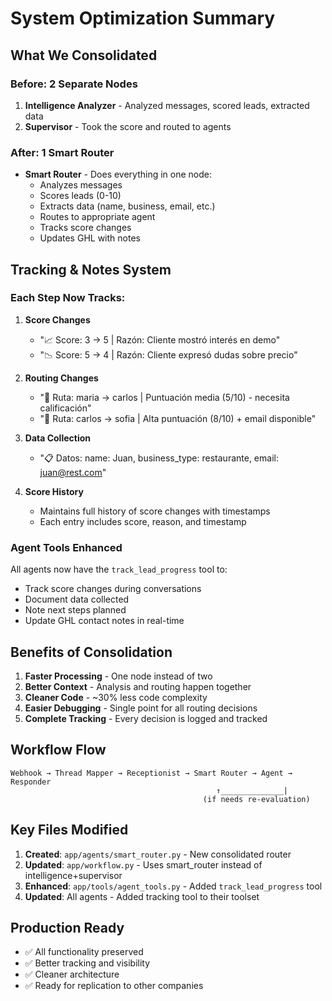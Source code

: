 # System Optimization Summary

## What We Consolidated

### Before: 2 Separate Nodes
1. **Intelligence Analyzer** - Analyzed messages, scored leads, extracted data
2. **Supervisor** - Took the score and routed to agents

### After: 1 Smart Router
- **Smart Router** - Does everything in one node:
  - Analyzes messages
  - Scores leads (0-10)
  - Extracts data (name, business, email, etc.)
  - Routes to appropriate agent
  - Tracks score changes
  - Updates GHL with notes

## Tracking & Notes System

### Each Step Now Tracks:
1. **Score Changes**
   - "📈 Score: 3 → 5 | Razón: Cliente mostró interés en demo"
   - "📉 Score: 5 → 4 | Razón: Cliente expresó dudas sobre precio"

2. **Routing Changes**
   - "🔄 Ruta: maria → carlos | Puntuación media (5/10) - necesita calificación"
   - "🔄 Ruta: carlos → sofia | Alta puntuación (8/10) + email disponible"

3. **Data Collection**
   - "📋 Datos: name: Juan, business_type: restaurante, email: juan@rest.com"

4. **Score History**
   - Maintains full history of score changes with timestamps
   - Each entry includes score, reason, and timestamp

### Agent Tools Enhanced
All agents now have the `track_lead_progress` tool to:
- Track score changes during conversations
- Document data collected
- Note next steps planned
- Update GHL contact notes in real-time

## Benefits of Consolidation

1. **Faster Processing** - One node instead of two
2. **Better Context** - Analysis and routing happen together
3. **Cleaner Code** - ~30% less code complexity
4. **Easier Debugging** - Single point for all routing decisions
5. **Complete Tracking** - Every decision is logged and tracked

## Workflow Flow

```
Webhook → Thread Mapper → Receptionist → Smart Router → Agent → Responder
                                              ↑______________|
                                           (if needs re-evaluation)
```

## Key Files Modified

1. **Created**: `app/agents/smart_router.py` - New consolidated router
2. **Updated**: `app/workflow.py` - Uses smart_router instead of intelligence+supervisor
3. **Enhanced**: `app/tools/agent_tools.py` - Added `track_lead_progress` tool
4. **Updated**: All agents - Added tracking tool to their toolset

## Production Ready

- ✅ All functionality preserved
- ✅ Better tracking and visibility
- ✅ Cleaner architecture
- ✅ Ready for replication to other companies
